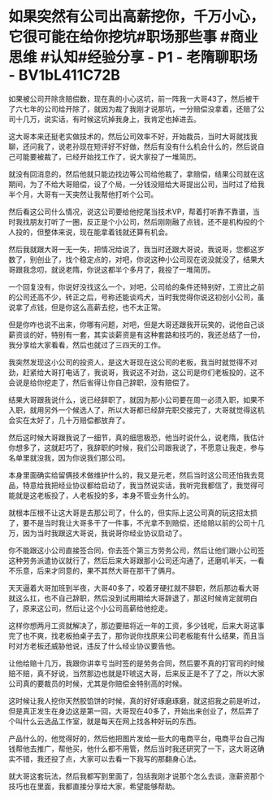 # 如果突然有公司出高薪挖你，千万小心，它很可能在给你挖坑#职场那些事 #商业思维 #认知#经验分享 - P1 - 老隋聊职场 - BV1bL411C72B

如果被公司开除贪赔偿数，现在真的小心这坑，前一阵我一大哥43了，然后被干了六七年的公司给开除了，就因为裁了我刚才说那坑，一分赔偿没拿着，还赔了公司十几万，说实话，有时候这坑掉我身上，我肯定也掉进去。

这大哥本来还挺老实做技术的，然后公司效率不好，开始裁员，当时大哥就找我聊，还问我了，说老孙现在短评好不好做，然后有没有什么机会什么的，然后说自己可能要被裁了，已经开始找工作了，说大家投了一堆简历。

就没有回消息的，然后他就只能边找边等公司给他裁了，拿赔偿，结果公司就在这期间，为了不给大哥赔偿，设了个局，一分钱没赔给大哥提出公司，当时过了给我半个月，大哥有一天突然让我帮他打听个公司。

然后看这公司什么情况，说这公司要给他挖尾当技术VP，帮着打听靠不靠谱，当时我找朋友打听了一圈，反正是个小公司，然后刚刚融了点钱，还不是机构投的个人投的，但整体来说，现在能拿着钱就还算有机会。

然后我就跟大哥一无一失，把情况给说了，我当时还跟大哥说，我说哥，您都这岁数了，别创业了，找个稳定点的，对吧，你说这种小公司现在说没就没了，结果大哥跟我念叨，就说老隋，你说这都半个多月了，我投了一堆简历。

一个回复没有，你说好没找这么一个，对吧，公司给的条件还特别好，工资比之前的公司还高不少，转正之后，号称还能谈鸡犬，当时我觉得你说这初创小公司，虽说拿了点钱，但是你这么高薪去挖，也不太正常。

但是你咋也说不出来，你哪有问题，对吧，但是大哥还跟我开玩笑的，说他自己谈薪资谈的好，特别有一套，其实谈薪资是有这种套路和技巧的，我还总结了一份，我分享给大家看看，然后也就过了三四天的工作。

我突然发现这小公司的投资人，是这大哥现在这公司的老板，我当时就觉得不对劲，赶紧给大哥打电话了，我说哥，我说这不对劲，这公司是你们老板投的，这不会说是给你挖走了，然后省得让你自己辞职，没有赔偿了。

结果大哥跟我说什么，说已经辞职了，就因为那小公司要在周一必须入职，如果不入职，就用另外一个候选人了，所以大哥都已经辞完职交接完了，大哥就觉得这机会实在太好了，几十万赔偿都放弃了。

然后这时候大哥跟我说了一细节，真的细思极恐，他当时说什么，说老隋，我估计你想多了，这就赶巧了，我辞职的时候，我们公司跟我说了，不愿意让我走，参与名单里就没我，因为你说我们那公司。

本身里面确实给留俩技术做维护什么的，我又是元老，然后当时这公司还怕我去竞品，特意给我把经业协议都给启动了，我当然说实话，我听完我都信了，我觉得可能就是这老板投了，人老板投的多，本身不管业务什么的。

就根本压根不让这大哥是去那公司了，什么的，但实际上这公司真的玩这招太损了，要不是当时我让大哥多干了一件事，不光拿不到赔偿，还给赔以前的公司十几万，因为当时我跟这大哥说，我说哥你经业协议启动了。

你不能跟这小公司直接签合同，你去签个第三方劳务公司，然后让他们跟小公司签这种劳务派遣协议就行了，然后后来大哥跟那小公司还沟通了，还磨叽半天，一看不乐意，后来才同意的，果不其然大哥在那干了俩月。

天天逼着大哥加班到半夜，大哥40多了，咬着牙硬扛就不辞职，然后那边看大哥就这么扛，也不自己辞职，然后没到试用期给大哥辞退了，那这时候肯定就明白了，原来这公司，然后让这个小公司高薪给他挖走。

这样你想两月工资就解决了，那边要赔将近一年的工资，多少钱呢，后来大哥这事完了也不爽，找老板拍桌子去了，那你说你找原来公司老板能有什么结果，而且当时对方老板还威胁他说，违反了什么经业协议要告他。

让他给赔十几万，我跟你讲幸亏当时签的是劳务合同，然后要不真的打官司的时候赔不赔，真不好说，当然那边也就是吓唬这大哥，后来反正是不了了之，所以大家公司真的要裁员的时候，尤其是你赔偿金特别高的时候。

这时候让我人挖你天然胶馅饼的时候，真的好好琢磨琢磨，就这招我之前是听过，但是真正发生在身边这是第一回，大哥现在40多了，开始出来创业了，然后弄了个叫什么云选品工作室，就是每天在网上找各种好玩的东西。

产品什么的，他觉得好的，然后他把图片发给一些大的电商平台，电商平台自己掏钱帮他去推广，帮他买，他什么都不用管，然后当时我还研究了一下，这大哥这确实不错，我还投了点，大家可以去看一下我写的那翻身心法。

就大哥这套玩法，然后我都写到里面了，包括我刚才说那个怎么去谈，涨薪资那个技巧也在里面，我都直接分享给大家，希望能够帮助。

